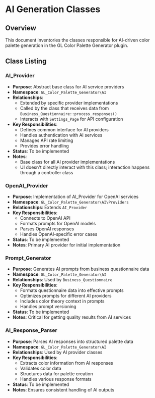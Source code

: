 # AI Generation Classes

## Overview
This document inventories the classes responsible for AI-driven color palette generation in the GL Color Palette Generator plugin.

## Class Listing

### AI_Provider
- **Purpose**: Abstract base class for AI service providers
- **Namespace**: `GL_Color_Palette_Generator\AI`
- **Relationships**: 
  - Extended by specific provider implementations
  - Called by the class that receives data from `Business_Questionnaire::process_responses()`
  - Interacts with `Settings_Page` for API configuration
- **Key Responsibilities**: 
  - Defines common interface for AI providers
  - Handles authentication with AI services
  - Manages API rate limiting
  - Provides error handling
- **Status**: To be implemented
- **Notes**: 
  - Base class for all AI provider implementations
  - UI doesn't directly interact with this class; interaction happens through a controller class

### OpenAI_Provider
- **Purpose**: Implementation of AI_Provider for OpenAI services
- **Namespace**: `GL_Color_Palette_Generator\AI\Providers`
- **Relationships**: Extends `AI_Provider`
- **Key Responsibilities**:
  - Connects to OpenAI API
  - Formats prompts for OpenAI models
  - Parses OpenAI responses
  - Handles OpenAI-specific error cases
- **Status**: To be implemented
- **Notes**: Primary AI provider for initial implementation

### Prompt_Generator
- **Purpose**: Generates AI prompts from business questionnaire data
- **Namespace**: `GL_Color_Palette_Generator\AI`
- **Relationships**: Used by `Business_Questionnaire`
- **Key Responsibilities**:
  - Formats questionnaire data into effective prompts
  - Optimizes prompts for different AI providers
  - Includes color theory context in prompts
  - Handles prompt versioning
- **Status**: To be implemented
- **Notes**: Critical for getting quality results from AI services

### AI_Response_Parser
- **Purpose**: Parses AI responses into structured palette data
- **Namespace**: `GL_Color_Palette_Generator\AI`
- **Relationships**: Used by AI provider classes
- **Key Responsibilities**:
  - Extracts color information from AI responses
  - Validates color data
  - Structures data for palette creation
  - Handles various response formats
- **Status**: To be implemented
- **Notes**: Ensures consistent handling of AI outputs
